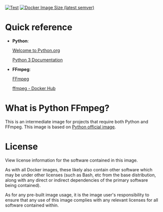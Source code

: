 <!-- markdownlint-disable first-line-h1 -->
[![Test](https://github.com/road-master/dockerfile-python-ffmpeg/actions/workflows/test.yml/badge.svg)](https://github.com/road-master/dockerfile-python-ffmpeg/actions/workflows/test.yml)
[![Docker Image Size (latest semver)](https://img.shields.io/docker/image-size/mstmelody/python-ffmpeg)](https://hub.docker.com/r/mstmelody/python-ffmpeg/dockerfile)

# Quick reference

- **Python**:

  [Welcome to Python.org](https://www.python.org/)

  [Python 3 Documentation](https://docs.python.org/3/)

- **FFmpeg**:

  [FFmpeg](https://ffmpeg.org/)

  [ffmpeg - Docker Hub](https://hub.docker.com/r/jrottenberg/ffmpeg)

<!-- markdownlint-disable no-trailing-punctuation -->
# What is Python FFmpeg?
<!-- markdownlint-enable no-trailing-punctuation -->

This is an intermediate image for projects that require both Python and FFmpeg.
This image is based on [Python official image](https://hub.docker.com/_/python).

# License

View license information for the software contained in this image.

As with all Docker images, these likely also contain other software which may be under other licenses (such as Bash, etc from the base distribution, along with any direct or indirect dependencies of the primary software being contained).

As for any pre-built image usage, it is the image user's responsibility to ensure that any use of this image complies with any relevant licenses for all software contained within.
